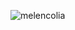 ![melencolia](https://github.com/chaithanyakota/chaithanyakota/assets/86480711/0dd4ac8d-30fa-4403-b38f-7b26edbb5282)
